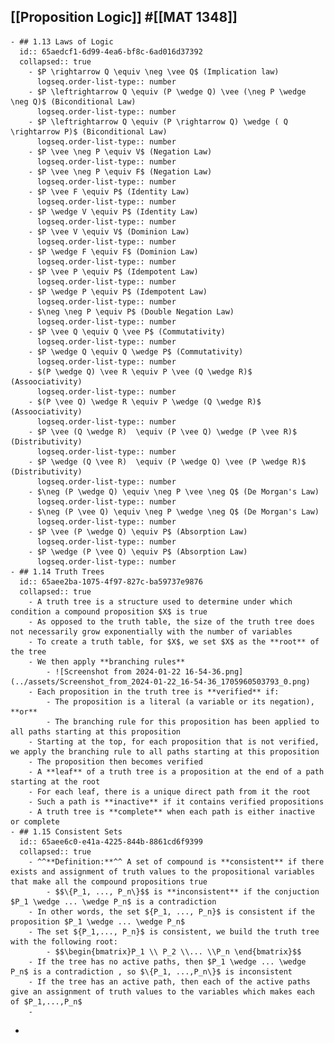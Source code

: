 ## [[Proposition Logic]] #[[MAT 1348]]
	- ## 1.13 Laws of Logic
	  id:: 65aedcf1-6d99-4ea6-bf8c-6ad016d37392
	  collapsed:: true
		- $P \rightarrow Q \equiv \neg \vee Q$ (Implication law)
		  logseq.order-list-type:: number
		- $P \leftrightarrow Q \equiv (P \wedge Q) \vee (\neg P \wedge \neg Q)$ (Biconditional Law)
		  logseq.order-list-type:: number
		- $P \leftrightarrow Q \equiv (P \rightarrow Q) \wedge ( Q \rightarrow P)$ (Biconditional Law)
		  logseq.order-list-type:: number
		- $P \vee \neg P \equiv V$ (Negation Law)
		  logseq.order-list-type:: number
		- $P \vee \neg P \equiv F$ (Negation Law)
		  logseq.order-list-type:: number
		- $P \vee F \equiv P$ (Identity Law)
		  logseq.order-list-type:: number
		- $P \wedge V \equiv P$ (Identity Law)
		  logseq.order-list-type:: number
		- $P \vee V \equiv V$ (Dominion Law)
		  logseq.order-list-type:: number
		- $P \wedge F \equiv F$ (Dominion Law)
		  logseq.order-list-type:: number
		- $P \vee P \equiv P$ (Idempotent Law)
		  logseq.order-list-type:: number
		- $P \wedge P \equiv P$ (Idempotent Law)
		  logseq.order-list-type:: number
		- $\neg \neg P \equiv P$ (Double Negation Law)
		  logseq.order-list-type:: number
		- $P \vee Q \equiv Q \vee P$ (Commutativity)
		  logseq.order-list-type:: number
		- $P \wedge Q \equiv Q \wedge P$ (Commutativity)
		  logseq.order-list-type:: number
		- $(P \wedge Q) \vee R \equiv P \vee (Q \wedge R)$ (Assoociativity)
		  logseq.order-list-type:: number
		- $(P \vee Q) \wedge R \equiv P \wedge (Q \wedge R)$ (Assoociativity)
		  logseq.order-list-type:: number
		- $P \vee (Q \wedge R)  \equiv (P \vee Q) \wedge (P \vee R)$ (Distributivity)
		  logseq.order-list-type:: number
		- $P \wedge (Q \vee R)  \equiv (P \wedge Q) \vee (P \wedge R)$ (Distributivity)
		  logseq.order-list-type:: number
		- $\neg (P \wedge Q) \equiv \neg P \vee \neg Q$ (De Morgan's Law)
		  logseq.order-list-type:: number
		- $\neg (P \vee Q) \equiv \neg P \wedge \neg Q$ (De Morgan's Law)
		  logseq.order-list-type:: number
		- $P \vee (P \wedge Q) \equiv P$ (Absorption Law)
		  logseq.order-list-type:: number
		- $P \wedge (P \vee Q) \equiv P$ (Absorption Law)
		  logseq.order-list-type:: number
	- ## 1.14 Truth Trees
	  id:: 65aee2ba-1075-4f97-827c-ba59737e9876
	  collapsed:: true
		- A truth tree is a structure used to determine under which condition a compound proposition $X$ is true
		- As opposed to the truth table, the size of the truth tree does not necessarily grow exponentially with the number of variables
		- To create a truth table, for $X$, we set $X$ as the **root** of the tree
		- We then apply **branching rules**
			- ![Screenshot from 2024-01-22 16-54-36.png](../assets/Screenshot_from_2024-01-22_16-54-36_1705960503793_0.png)
		- Each proposition in the truth tree is **verified** if:
			- The proposition is a literal (a variable or its negation), **or**
			- The branching rule for this proposition has been applied to all paths starting at this proposition
		- Starting at the top, for each proposition that is not verified, we apply the branching rule to all paths starting at this proposition
		- The proposition then becomes verified
		- A **leaf** of a truth tree is a proposition at the end of a path starting at the root
		- For each leaf, there is a unique direct path from it the root
		- Such a path is **inactive** if it contains verified propositions
		- A truth tree is **complete** when each path is either inactive or complete
	- ## 1.15 Consistent Sets
	  id:: 65aee6c0-e41a-4225-844b-8861cd6f9399
	  collapsed:: true
		- ^^**Definition:**^^ A set of compound is **consistent** if there exists and assignment of truth values to the propositional variables that make all the compound propositions true
			- $$\{P_1, ..., P_n\}$$ is **inconsistent** if the conjuction $P_1 \wedge ... \wedge P_n$ is a contradiction
		- In other words, the set ${P_1, ..., P_n}$ is consistent if the proposition $P_1 \wedge ... \wedge P_n$
		- The set ${P_1,..., P_n}$ is consistent, we build the truth tree with the following root:
			- $$\begin{bmatrix}P_1 \\ P_2 \\... \\P_n \end{bmatrix}$$
		- If the tree has no active paths, then $P_1 \wedge ... \wedge P_n$ is a contradiction , so $\{P_1, ...,P_n\}$ is inconsistent
		- If the tree has an active path, then each of the active paths give an assignment of truth values to the variables which makes each of $P_1,...,P_n$
		-
-